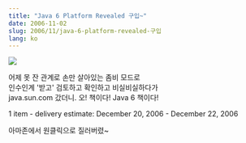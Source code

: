 ```yaml
---
title: "Java 6 Platform Revealed 구입~"
date: 2006-11-02
slug: 2006/11/java-6-platform-revealed-구입
lang: ko
---
```


![](http://java.sun.com/developer/Books/javaprogramming/se6_revealed/Java6PlatformRevealed.gif)

어제 못 잔 관계로 손만 살아있는 좀비 모드로   
인수인계 '받고' 검토하고 확인하고 비실비실하다가  
java.sun.com 갔더니. 오! 책이다! Java 6 책이다!  

1 item - delivery estimate: December 20, 2006 - December 22, 2006

아마존에서 원클릭으로 질러버렸~
